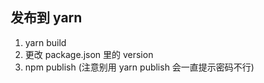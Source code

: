 ## 发布到 yarn

1. yarn build
2. 更改 package.json 里的 version
3. npm publish (注意别用 yarn publish 会一直提示密码不行)
